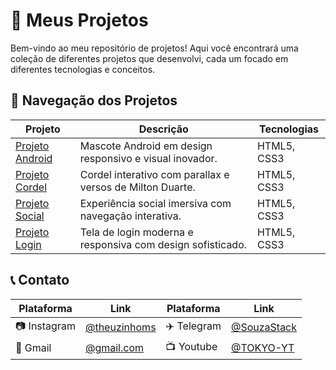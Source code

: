 # 📂 Meus Projetos

Bem-vindo ao meu repositório de projetos! Aqui você encontrará uma coleção de diferentes projetos que desenvolvi, cada um focado em diferentes tecnologias e conceitos.

## 📱 Navegação dos Projetos

| Projeto             | Descrição                                                                     | Tecnologias |
| ------------------ | ----------------------------------------------------------------------------- | ----------- |
| [Projeto Android](https://souzastack.github.io/curso-guanabara/html-css/projetos/projeto-android)    | Mascote Android em design responsivo e visual inovador. | HTML5, CSS3 |
| [Projeto Cordel](https://souzastack.github.io/curso-guanabara/html-css/projetos/projeto-cordel)    | Cordel interativo com parallax e versos de Milton Duarte.      | HTML5, CSS3 |
| [Projeto Social](https://souzastack.github.io/curso-guanabara/html-css/projetos/projeto-social)    | Experiência social imersiva com navegação interativa.      | HTML5, CSS3 |
| [Projeto Login](https://souzastack.github.io/curso-guanabara/html-css/projetos/projeto-login)    | Tela de login moderna e responsiva com design sofisticado.      | HTML5, CSS3 |

## 📞 Contato

| Plataforma   | Link                                            | Plataforma | Link                                            |
| ------------ | ----------------------------------------------- | ---------- | ----------------------------------------------- |
| 📷 Instagram | [@theuzinhoms](https://www.instagram.com/theuzinhoms/) | ✈️ Telegram | [@SouzaStack](https://t.me/SouzaStack)           |
| 📧 Gmail     | [@gmail.com](mailto:matheus.dev28@gmail.com)     | 📺 Youtube | [@TOKYO-YT](https://www.youtube.com/@TOKYO-YT)   |